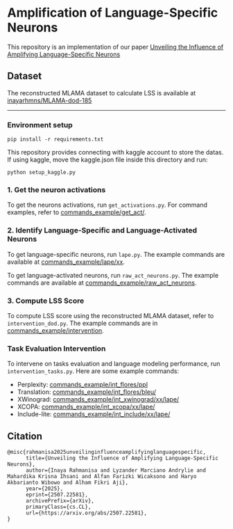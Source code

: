 # Amplification of Language-Specific Neurons
This repository is an implementation of our paper  [Unveiling the Influence of Amplifying Language-Specific Neurons](https://arxiv.org/abs/2507.22581)

## Dataset
The reconstructed MLAMA dataset to calculate LSS is available at [inayarhmns/MLAMA-dod-185](https://huggingface.co/datasets/inayarhmns/MLAMA-dod-185)

---
### Environment setup
```
pip install -r requirements.txt
```
This repository provides connecting with kaggle account to store the datas. If using kaggle, move the kaggle.json file inside this directory and run:
```
python setup_kaggle.py
```
### 1. Get the neuron activations
To get the neurons activations, run `get_activations.py`. For command examples, refer to [commands_example/get_act/](commands_example/get_act/).

### 2. Identify Language-Specific and Language-Activated Neurons

To get language-specific neurons, run `lape.py`. The example commands are available at  [commands_example/lape/xx](commands_example/lape/xx).

To get language-activated neurons, run `raw_act_neurons.py`. The example commands are available at  [commands_example/raw_act_neurons](commands_example/raw_act_neurons).

### 3. Compute LSS Score
To compute LSS score using the reconstructed MLAMA dataset, refer to `intervention_dod.py`. The example commands are in [commands_example/intervention](commands_example/intervention). 

### Task Evaluation Intervention
To intervene on tasks evaluation and language modeling performance, run `intervention_tasks.py`. Here are some example commands:
- Perplexity: [commands_example/int_flores/ppl](commands_example/int_flores/ppl)
- Translation: [commands_example/int_flores/bleu/](commands_example/int_flores/bleu/) 
- XWinograd: [commands_example/int_xwinograd/xx/lape/](commands_example/int_xwinograd/xx/lape/)
- XCOPA: [commands_example/int_xcopa/xx/lape/](commands_example/int_xcopa/xx/lape/)
- Include-lite: [commands_example/int_include/xx/lape/](commands_example/int_include/xx/lape/)


## Citation
```
@misc{rahmanisa2025unveilinginfluenceamplifyinglanguagespecific,
      title={Unveiling the Influence of Amplifying Language-Specific Neurons}, 
      author={Inaya Rahmanisa and Lyzander Marciano Andrylie and Mahardika Krisna Ihsani and Alfan Farizki Wicaksono and Haryo Akbarianto Wibowo and Alham Fikri Aji},
      year={2025},
      eprint={2507.22581},
      archivePrefix={arXiv},
      primaryClass={cs.CL},
      url={https://arxiv.org/abs/2507.22581}, 
}
```
